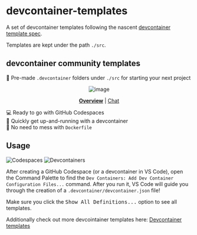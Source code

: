 # devcontainer-templates

A set of devcontainer templates following the nascent [devcontainer template spec](https://github.com/devcontainers/spec/blob/main/proposals/devcontainer-templates.md).  

Templates are kept under the path `./src`.  

## devcontainer community templates

📂 Pre-made `.devcontainer` folders under `./src` for starting your next project

<div align="center">

![image](https://i.imgur.com/IO5r8Gf.png)

<!-- prettier-ignore -->
**[Overview](https://github.com/devcontainers-contrib/templates#readme)**
| [Chat](https://gitter.im/devcontainers-contrib/community)

</div>

💻 Ready to go with GitHub Codespaces \
🚀 Quickly get up-and-running with a devcontainer \
🐳 No need to mess with `Dockerfile`

## Usage

![Codespaces](https://img.shields.io/static/v1?style=for-the-badge&message=Codespaces&color=181717&logo=GitHub&logoColor=FFFFFF&label=)
![Devcontainers](https://img.shields.io/static/v1?style=for-the-badge&message=Devcontainers&color=2496ED&logo=Docker&logoColor=FFFFFF&label=)

After creating a GitHub Codespace (or a devcontainer in VS Code), open the
Command Palette to find the `Dev Containers: Add Dev Container Configuration
Files...` command. After you run it, VS Code will guide you through the
creation of a `.devcontainer/devcontainer.json` file!

Make sure you click the <kbd>Show All Definitions...</kbd> option to see all templates.  

Additionally check out more devcointainer templates here: [Devcontainer templates](https://containers.dev/templates)
